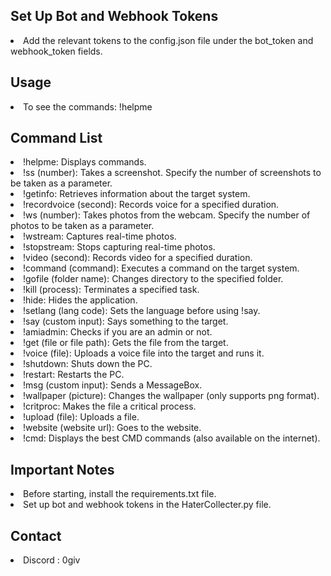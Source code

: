 <h2>Set Up Bot and Webhook Tokens</h2>
<li>Add the relevant tokens to the config.json file under the bot_token and webhook_token fields.
<h2>Usage</h2>
<li>
To see the commands: !helpme</li>
<h2>Command List</h2><li>
!helpme: Displays commands.<br><li>
!ss (number): Takes a screenshot. Specify the number of screenshots to be taken as a parameter.<br><li>
!getinfo: Retrieves information about the target system.<br><li>
!recordvoice (second): Records voice for a specified duration.<br><li>
!ws (number): Takes photos from the webcam. Specify the number of photos to be taken as a parameter.<br><li>
!wstream: Captures real-time photos.<br><li>
!stopstream: Stops capturing real-time photos.<br><li>
!video (second): Records video for a specified duration.<br><li>
!command (command): Executes a command on the target system.<br><li>
!gofile (folder name): Changes directory to the specified folder.<br><li>
!kill (process): Terminates a specified task.<br><li>
!hide: Hides the application.<br><li>
!setlang (lang code): Sets the language before using !say.<br><li>
!say (custom input): Says something to the target.<br><li>
!amiadmin: Checks if you are an admin or not.<br><li>
!get (file or file path): Gets the file from the target.<br><li>
!voice (file): Uploads a voice file into the target and runs it.<br><li>
!shutdown: Shuts down the PC.<br><li>
!restart: Restarts the PC.<br><li>
!msg (custom input): Sends a MessageBox.<br><li>
!wallpaper (picture): Changes the wallpaper (only supports png format).<br><li>
!critproc: Makes the file a critical process.<br><li>
!upload (file): Uploads a file.<br><li>
!website (website url): Goes to the website.<br><li>
!cmd: Displays the best CMD commands (also available on the internet).<br></li>
<h2>Important Notes</h2>
<li>Before starting, install the requirements.txt file.<br>
<li>Set up bot and webhook tokens in the HaterCollecter.py file.


<h2>Contact</h2>
<li>Discord : 0giv
